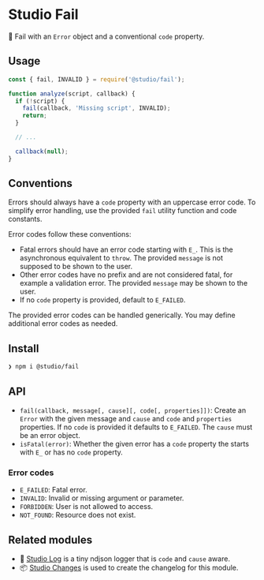 # Studio Fail

🚨 Fail with an `Error` object and a conventional `code` property.

## Usage

```js
const { fail, INVALID } = require('@studio/fail');

function analyze(script, callback) {
  if (!script) {
    fail(callback, 'Missing script', INVALID);
    return;
  }

  // ...

  callback(null);
}
```

## Conventions

Errors should always have a `code` property with an uppercase error code. To
simplify error handling, use the provided `fail` utility function and code
constants.

Error codes follow these conventions:

- Fatal errors should have an error code starting with `E_`. This is the
  asynchronous equivalent to `throw`. The provided `message` is not supposed to
  be shown to the user.
- Other error codes have no prefix and are not considered fatal, for example a
  validation error. The provided `message` may be shown to the user.
- If no `code` property is provided, default to `E_FAILED`.

The provided error codes can be handled generically. You may define additional
error codes as needed.

## Install

```bash
❯ npm i @studio/fail
```

## API

- `fail(callback, message[, cause][, code[, properties]])`: Create an `Error`
  with the given message and `cause` and `code` and `properties` properties. If
  no `code` is provided it defaults to `E_FAILED`. The `cause` must be an error
  object.
- `isFatal(error)`: Whether the given error has a `code` property the starts
  with `E_` or has no `code` property.

### Error codes

- `E_FAILED`: Fatal error.
- `INVALID`: Invalid or missing argument or parameter.
- `FORBIDDEN`: User is not allowed to access.
- `NOT_FOUND`: Resource does not exist.

## Related modules

- 👻 [Studio Log][1] is a tiny ndjson logger that is `code` and `cause` aware.
- 📦 [Studio Changes][2] is used to create the changelog for this module.

[1]: https://github.com/javascript-studio/studio-log
[2]: https://github.com/javascript-studio/studio-changes
